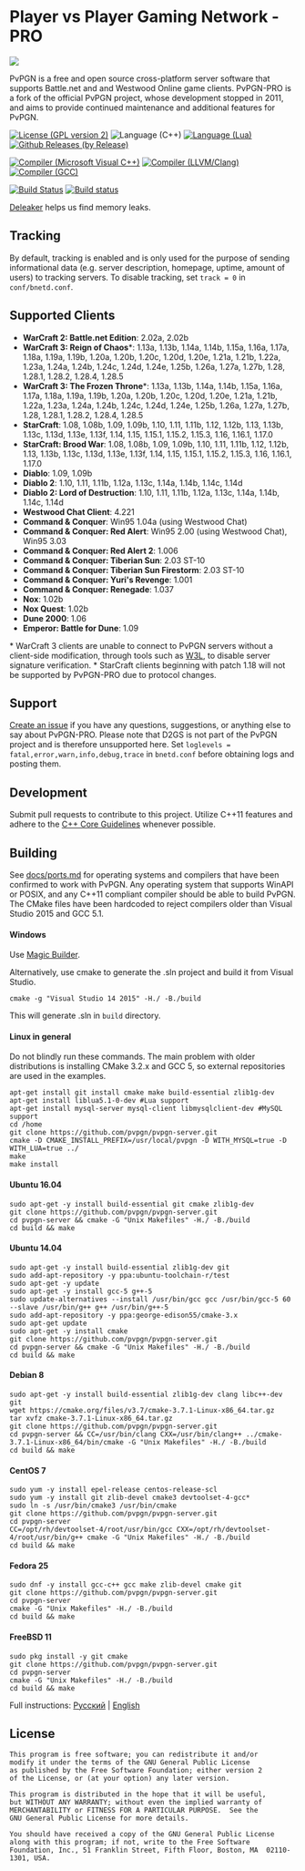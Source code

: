 Player vs Player Gaming Network - PRO
=====
![](http://i.imgur.com/LfI3hXo.png)

PvPGN is a free and open source cross-platform server software that supports Battle.net and and Westwood Online game clients. PvPGN-PRO is a fork of the official PvPGN project, whose development stopped in 2011, and aims to provide continued maintenance and additional features for PvPGN.

[![License (GPL version 2)](https://img.shields.io/badge/license-GNU%20GPL%20version%202-blue.svg?style=flat-square)](http://opensource.org/licenses/GPL-2.0)
![Language (C++)](https://img.shields.io/badge/powered_by-C++-brightgreen.svg?style=flat-square)
[![Language (Lua)](https://img.shields.io/badge/powered_by-Lua-red.svg?style=flat-square)](https://lua.org)
[![Github Releases (by Release)](https://img.shields.io/github/downloads/pvpgn/pvpgn-server/1.99.7.2.0/total.svg?maxAge=2592000)]()

[![Compiler (Microsoft Visual C++)](https://img.shields.io/badge/compiled_with-Microsoft%20Visual%20C++-yellow.svg?style=flat-square)](https://msdn.microsoft.com/en-us/vstudio/hh386302.aspx)
[![Compiler (LLVM/Clang)](https://img.shields.io/badge/compiled_with-LLVM/Clang-lightgrey.svg?style=flat-square)](http://clang.llvm.org/)
[![Compiler (GCC)](https://img.shields.io/badge/compiled_with-GCC-yellowgreen.svg?style=flat-square)](https://gcc.gnu.org/)

[![Build Status](https://travis-ci.org/pvpgn/pvpgn-server.svg?branch=master)](https://travis-ci.org/pvpgn/pvpgn-server)
[![Build status](https://ci.appveyor.com/api/projects/status/dqoj9lkvhfwthmn6)](https://ci.appveyor.com/project/HarpyWar/pvpgn)

[Deleaker](http://www.deleaker.com/) helps us find memory leaks.

## Tracking
By default, tracking is enabled and is only used for the purpose of sending informational data (e.g. server description, homepage, uptime, amount of users) to tracking servers. To disable tracking, set ````track = 0```` in ````conf/bnetd.conf````.

## Supported Clients
- **WarCraft 2: Battle.net Edition**: 2.02a, 2.02b
- **WarCraft 3: Reign of Chaos**\*: 1.13a, 1.13b, 1.14a, 1.14b, 1.15a, 1.16a, 1.17a, 1.18a, 1.19a, 1.19b, 1.20a, 1.20b, 1.20c, 1.20d, 1.20e, 1.21a, 1.21b, 1.22a, 1.23a, 1.24a, 1.24b, 1.24c, 1.24d, 1.24e, 1.25b, 1.26a, 1.27a, 1.27b, 1.28, 1.28.1, 1.28.2, 1.28.4, 1.28.5
- **WarCraft 3: The Frozen Throne**\*: 1.13a, 1.13b, 1.14a, 1.14b, 1.15a, 1.16a, 1.17a, 1.18a, 1.19a, 1.19b, 1.20a, 1.20b, 1.20c, 1.20d, 1.20e, 1.21a, 1.21b, 1.22a, 1.23a, 1.24a, 1.24b, 1.24c, 1.24d, 1.24e, 1.25b, 1.26a, 1.27a, 1.27b, 1.28, 1.28.1, 1.28.2, 1.28.4, 1.28.5
- **StarCraft**: 1.08, 1.08b, 1.09, 1.09b, 1.10, 1.11, 1.11b, 1.12, 1.12b, 1.13, 1.13b, 1.13c, 1.13d, 1.13e, 1.13f, 1.14, 1.15, 1.15.1, 1.15.2, 1.15.3, 1.16, 1.16.1, 1.17.0
- **StarCraft: Brood War**: 1.08, 1.08b, 1.09, 1.09b, 1.10, 1.11, 1.11b, 1.12, 1.12b, 1.13, 1.13b, 1.13c, 1.13d, 1.13e, 1.13f, 1.14, 1.15, 1.15.1, 1.15.2, 1.15.3, 1.16, 1.16.1, 1.17.0
- **Diablo**: 1.09, 1.09b
- **Diablo 2**: 1.10, 1.11, 1.11b, 1.12a, 1.13c, 1.14a, 1.14b, 1.14c, 1.14d
- **Diablo 2: Lord of Destruction**: 1.10, 1.11, 1.11b, 1.12a, 1.13c, 1.14a, 1.14b, 1.14c, 1.14d
- **Westwood Chat Client**: 4.221
- **Command & Conquer**: Win95 1.04a (using Westwood Chat)
- **Command & Conquer: Red Alert**: Win95 2.00 (using Westwood Chat), Win95 3.03
- **Command & Conquer: Red Alert 2**: 1.006
- **Command & Conquer: Tiberian Sun**: 2.03 ST-10
- **Command & Conquer: Tiberian Sun Firestorm**: 2.03 ST-10
- **Command & Conquer: Yuri's Revenge**: 1.001
- **Command & Conquer: Renegade**: 1.037
- **Nox**: 1.02b
- **Nox Quest**: 1.02b
- **Dune 2000**: 1.06
- **Emperor: Battle for Dune**: 1.09

\* WarCraft 3 clients are unable to connect to PvPGN servers without a client-side modification, through tools such as [W3L](https://github.com/w3lh/w3l), to disable server signature verification.
\* StarCraft clients beginning with patch 1.18 will not be supported by PvPGN-PRO due to protocol changes.

## Support
[Create an issue](https://github.com/pvpgn/pvpgn-server/issues) if you have any questions, suggestions, or anything else to say about PvPGN-PRO. Please note that D2GS is not part of the PvPGN project and is therefore unsupported here.
Set `loglevels = fatal,error,warn,info,debug,trace` in `bnetd.conf` before obtaining logs and posting them.

## Development
Submit pull requests to contribute to this project. Utilize C++11 features and adhere to the [C++ Core Guidelines](https://github.com/isocpp/CppCoreGuidelines/blob/master/CppCoreGuidelines.md) whenever possible.

## Building
See [docs/ports.md](https://github.com/pvpgn/pvpgn-server/blob/master/docs/ports.md) for operating systems and compilers that have been confirmed to work with PvPGN. Any operating system that supports WinAPI or POSIX, and any C++11 compliant compiler should be able to build PvPGN. The CMake files have been hardcoded to reject compilers older than Visual Studio 2015 and GCC 5.1.

#### Windows
Use [Magic Builder](https://github.com/pvpgn/pvpgn-magic-builder).

Alternatively, use cmake to generate the .sln project and build it from Visual Studio.
```
cmake -g "Visual Studio 14 2015" -H./ -B./build
```
This will generate .sln in `build` directory.

#### Linux in general
Do not blindly run these commands. The main problem with older distributions is installing CMake 3.2.x and GCC 5, so external repositories are used in the examples.

```
apt-get install git install cmake make build-essential zlib1g-dev
apt-get install liblua5.1-0-dev #Lua support
apt-get install mysql-server mysql-client libmysqlclient-dev #MySQL support
cd /home
git clone https://github.com/pvpgn/pvpgn-server.git
cmake -D CMAKE_INSTALL_PREFIX=/usr/local/pvpgn -D WITH_MYSQL=true -D WITH_LUA=true ../
make
make install
```

#### Ubuntu 16.04
```
sudo apt-get -y install build-essential git cmake zlib1g-dev
git clone https://github.com/pvpgn/pvpgn-server.git
cd pvpgn-server && cmake -G "Unix Makefiles" -H./ -B./build
cd build && make
```

#### Ubuntu 14.04
```
sudo apt-get -y install build-essential zlib1g-dev git
sudo add-apt-repository -y ppa:ubuntu-toolchain-r/test
sudo apt-get -y update
sudo apt-get -y install gcc-5 g++-5
sudo update-alternatives --install /usr/bin/gcc gcc /usr/bin/gcc-5 60 --slave /usr/bin/g++ g++ /usr/bin/g++-5
sudo add-apt-repository -y ppa:george-edison55/cmake-3.x
sudo apt-get update
sudo apt-get -y install cmake
git clone https://github.com/pvpgn/pvpgn-server.git
cd pvpgn-server && cmake -G "Unix Makefiles" -H./ -B./build
cd build && make
```

#### Debian 8
```
sudo apt-get -y install build-essential zlib1g-dev clang libc++-dev git
wget https://cmake.org/files/v3.7/cmake-3.7.1-Linux-x86_64.tar.gz
tar xvfz cmake-3.7.1-Linux-x86_64.tar.gz
git clone https://github.com/pvpgn/pvpgn-server.git
cd pvpgn-server && CC=/usr/bin/clang CXX=/usr/bin/clang++ ../cmake-3.7.1-Linux-x86_64/bin/cmake -G "Unix Makefiles" -H./ -B./build
cd build && make
```

#### CentOS 7
```
sudo yum -y install epel-release centos-release-scl
sudo yum -y install git zlib-devel cmake3 devtoolset-4-gcc*
sudo ln -s /usr/bin/cmake3 /usr/bin/cmake
git clone https://github.com/pvpgn/pvpgn-server.git
cd pvpgn-server
CC=/opt/rh/devtoolset-4/root/usr/bin/gcc CXX=/opt/rh/devtoolset-4/root/usr/bin/g++ cmake -G "Unix Makefiles" -H./ -B./build
cd build && make
```

#### Fedora 25
```
sudo dnf -y install gcc-c++ gcc make zlib-devel cmake git
git clone https://github.com/pvpgn/pvpgn-server.git
cd pvpgn-server
cmake -G "Unix Makefiles" -H./ -B./build
cd build && make
```

#### FreeBSD 11
```
sudo pkg install -y git cmake
git clone https://github.com/pvpgn/pvpgn-server.git
cd pvpgn-server
cmake -G "Unix Makefiles" -H./ -B./build
cd build && make
```

Full instructions: [Русский](http://harpywar.com/?a=articles&b=2&c=1&d=74) | [English](http://harpywar.com/?a=articles&b=2&c=1&d=74&lang=en)

## License

    This program is free software; you can redistribute it and/or
    modify it under the terms of the GNU General Public License
    as published by the Free Software Foundation; either version 2
    of the License, or (at your option) any later version.

    This program is distributed in the hope that it will be useful,
    but WITHOUT ANY WARRANTY; without even the implied warranty of
    MERCHANTABILITY or FITNESS FOR A PARTICULAR PURPOSE.  See the
    GNU General Public License for more details.

    You should have received a copy of the GNU General Public License
    along with this program; if not, write to the Free Software
    Foundation, Inc., 51 Franklin Street, Fifth Floor, Boston, MA  02110-1301, USA.
